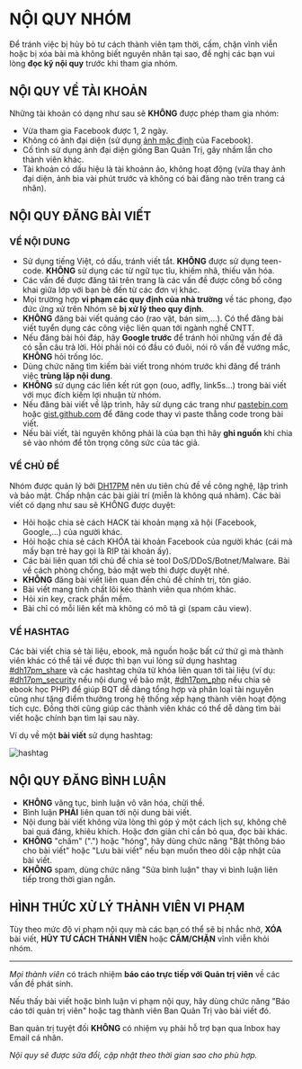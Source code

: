 # NỘI QUY NHÓM

Để tránh việc bị hủy bỏ tư cách thành viên tạm thời, cấm, chặn vĩnh viễn hoặc bị xóa bài mà không biết nguyên nhân tại sao, đề nghị các bạn vui lòng **đọc kỹ nội quy** trước khi tham gia nhóm.

## NỘI QUY VỀ TÀI KHOẢN

Những tài khoản có dạng như sau sẽ **KHÔNG** được phép tham gia nhóm:
- Vừa tham gia Facebook được 1, 2 ngày.
- Không có ảnh đại diện (sử dụng [ảnh mặc định](https://graph.facebook.com/2/picture?type=large) của Facebook).
- Cố tình sử dụng ảnh đại diện giống Ban Quản Trị, gây nhầm lẫn cho thành viên khác.
- Tài khoản có dấu hiệu là tài khoảnn ảo, không hoạt động (vừa thay ảnh đại diện, ảnh bìa vài phút trước và không có bài đăng nào trên trang cá nhân).

## NỘI QUY ĐĂNG BÀI VIẾT

### VỀ NỘI DUNG
- Sử dụng tiếng Việt, có dấu, tránh viết tắt. **KHÔNG** được sử dụng teen-code. **KHÔNG** sử dụng các từ ngữ tục tĩu, khiếm nhã, thiếu văn hóa.
- Các vấn đề được đăng tải trên trang là các vấn đề được công bố công khai giữa lớp với bạn bè đến từ các đơn vị khác.
- Mọi trường hợp **vi phạm các quy định của nhà trường** về tác phong, đạo đức ứng xử trên Nhóm sẽ **bị xử lý theo quy định**.
- **KHÔNG** đăng bài viết quảng cáo (rao vặt, bán sim,...). Có thể đăng bài viết tuyển dụng các công việc liên quan tới ngành nghề CNTT.
- Nếu đăng bài hỏi đáp, hãy **Google trước** để tránh hỏi những vấn đề đã có sẵn câu trả lời. Hỏi phải nói có đầu có đuôi, nói rõ vấn đề vướng mắc, **KHÔNG** hỏi trống lóc.
- Dùng chức năng tìm kiếm bài viết trong nhóm trước khi đăng để tránh việc **trùng lặp nội dung**.
- **KHÔNG** sử dụng các liên kết rút gọn (ouo, adfly, link5s...) trong bài viết với mục đích kiếm lợi nhuận từ nhóm.
- Nếu đăng bài viết về lập trình, hãy sử dụng các trang như [pastebin.com](http://pastebin.com/index.php) hoặc [gist.github.com](https://gist.github.com/) để đăng code thay vì paste thẳng code trong bài viết.
- Nếu bài viết, tài nguyên không phải là của bạn thì hãy **ghi nguồn** khi chia sẻ vào nhóm để tôn trọng công sức của tác giả.

### VỀ CHỦ ĐỀ

Nhóm được quản lý bởi [DH17PM](https://www.google.com.vn/search?q=dh17pm) nên ưu tiên chủ đề về công nghệ, lập trình và bảo mật. Chấp nhận các bài giải trí (miễn là không quá nhảm). Các bài viết có dạng như sau sẽ KHÔNG được duyệt:
- Hỏi hoặc chia sẻ cách HACK tài khoản mạng xã hội (Facebook, Google,...) của người khác.
- Hỏi hoặc chia sẻ cách KHÓA tài khoản Facebook của người khác (cái mà mấy bạn trẻ hay gọi là RIP tài khoản ấy).
- Các bài liên quan tới chủ đề chia sẻ tool DoS/DDoS/Botnet/Malware. Bài về cách phòng chống, bảo mật web thì được duyệt nhé.
- **KHÔNG** đăng bài viết liên quan đến chủ đề chính trị, tôn giáo.
- Bài viết mang tính chất lôi kéo thành viên qua nhóm khác.
- Hỏi xin key, crack phần mềm.
- Bài chỉ có mỗi liên kết mà không có mô tả gì (spam câu view).

### VỀ HASHTAG

Các bài viết chia sẻ tài liệu, ebook, mã nguồn hoặc bất cứ thứ gì mà thành viên khác có thể tải về được thì bạn vui lòng sử dụng hashtag [#dh17pm_share](https://www.facebook.com/hashtag/dh17pm_share) và các hashtag chứa từ khóa liên quan tới tài liệu (ví dụ: [#dh17pm_security](https://www.facebook.com/hashtag/dh17pm_security) nếu nội dung về bảo mật, [#dh17pm_php](https://www.facebook.com/hashtag/dh17pm_php) nếu chia sẻ ebook học PHP) để giúp BQT dễ dàng tổng hợp và phân loại tài nguyên cũng như tặng điểm thưởng trong hệ thống xếp hạng thành viên hoạt động tích cực. Đồng thời cũng giúp các thành viên khác có thể dễ dàng tìm bài viết hoặc chính bạn tìm lại sau này.

Ví dụ về một **bài viết** sử dụng hashtag:

![hashtag](https://github.com/KohaJeseMen/Public/raw/master/example.PNG)

## NỘI QUY ĐĂNG BÌNH LUẬN

- **KHÔNG** văng tục, bình luận vô văn hóa, chửi thề.
- Bình luận **PHẢI** liên quan tới nội dung bài viết.
- Nội dung bài viết không vừa lòng thì góp ý một cách lịch sự, không chê bai quá đáng, khiêu khích. Hoặc đơn giản chỉ cần bỏ qua, đọc bài khác.
- **KHÔNG** "chấm" (".") hoặc "hóng", hãy dùng chức năng "Bật thông báo cho bài viết" hoặc "Lưu bài viết" nếu bạn muốn theo dõi cập nhật của bài viết.
- **KHÔNG** spam, dùng chức năng "Sửa bình luận" thay vì bình luận liên tiếp trong thời gian ngắn.

## HÌNH THỨC XỬ LÝ THÀNH VIÊN VI PHẠM

Tùy theo mức độ vi phạm nội quy mà các bạn có thể sẽ bị nhắc nhở, **XÓA** bài viết, **HỦY TƯ CÁCH THÀNH VIÊN** hoặc **CẤM/CHẶN** vĩnh viễn khỏi nhóm.

----

*Mọi thành viên* có trách nhiệm **báo cáo trực tiếp với Quản trị viên** về các vấn đề phát sinh.

Nếu thấy bài viết hoặc bình luận vi phạm nội quy, hãy dùng chức năng "Báo cáo tới quản trị viên" hoặc tag thành viên Ban Quản Trị vào bài viết đó.

Ban quản trị tuyệt đối **KHÔNG** có nhiệm vụ phải hỗ trợ bạn qua Inbox hay Email cá nhân.

*Nội quy sẽ được sửa đổi, cập nhật theo thời gian sao cho phù hợp.*
